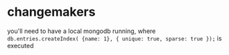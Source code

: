 # changemakers

you'll need to have a local mongodb running, where `db.entries.createIndex( {name: 1}, { unique: true, sparse: true });` is executed